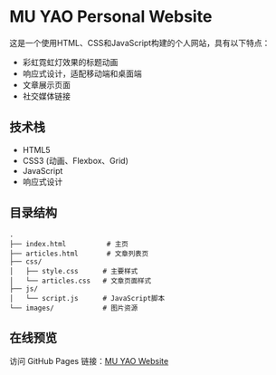 # MU YAO Personal Website

这是一个使用HTML、CSS和JavaScript构建的个人网站，具有以下特点：

- 彩虹霓虹灯效果的标题动画
- 响应式设计，适配移动端和桌面端
- 文章展示页面
- 社交媒体链接

## 技术栈

- HTML5
- CSS3 (动画、Flexbox、Grid)
- JavaScript
- 响应式设计

## 目录结构

```
.
├── index.html          # 主页
├── articles.html       # 文章列表页
├── css/
│   ├── style.css      # 主要样式
│   └── articles.css   # 文章页面样式
├── js/
│   └── script.js      # JavaScript脚本
└── images/            # 图片资源
```

## 在线预览

访问 GitHub Pages 链接：[MU YAO Website](https://feng32167.github.io/muyao-website) 